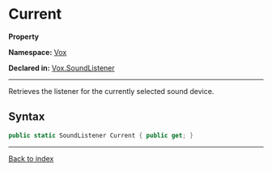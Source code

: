 # Current

**Property**

**Namespace:** [Vox](Vox.md)

**Declared in:** [Vox.SoundListener](Vox.SoundListener.md)

------



Retrieves the listener for the currently selected sound device.


## Syntax

```csharp
public static SoundListener Current { public get; }
```

------

[Back to index](index.md)